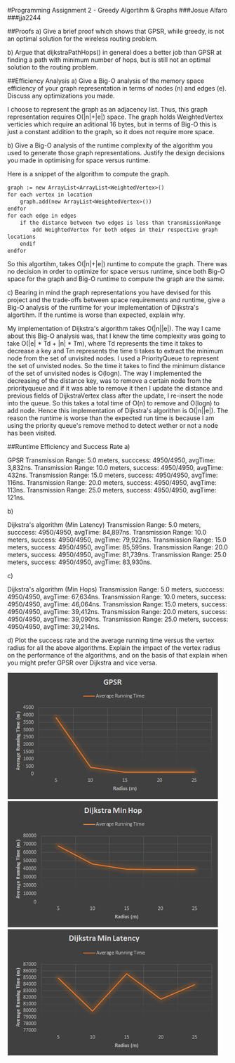 #Programming Assignment 2 - Greedy Algortihm & Graphs
###Josue Alfaro 
###jja2244

##Proofs
a) Give a brief proof which shows that GPSR, while greedy, is not an optimal solution for the wireless routing problem. 

b) Argue that dijkstraPathHops() in general does a better job than GPSR at finding a path with minimum number of hops, but is still not an optimal solution to the routing problem.

##Efficiency Analysis
a) Give a Big-O analysis of the memory space efficiency of your graph representation in terms of nodes (n) and edges (e). Discuss any optimizations you made. 

I choose to represent the graph as an adjacency list. Thus, this graph representation requires O(|n|+|e|) space. The graph holds WeightedVertex verticies which require an aditional 16 bytes, but in terms of Big-O this is just a constant addition to the graph, so it does not require more space.

b) Give a Big-O analysis of the runtime complexity of the algorithm you used to generate those graph representations. Justify the design decisions you made in optimising for space versus runtime.

Here is a snippet of the algorithm to compute the graph.

	graph := new ArrayList<ArrayList<WeightedVertex>()
	for each vertex in location 
		graph.add(new ArrayList<WeightedVertex>())
	endfor
	for each edge in edges
		if the distance between two edges is less than transmissionRange
			add WeightedVertex for both edges in their respective graph locations
		endif
	endfor

So this algortihm, takes O(|n|+|e|) runtime to compute the graph. There was no decision in order to optimize for space versus runtime, since both Big-O space for the graph and Big-O runtime to compute the graph are the same. 

c) Bearing in mind the graph representations you have devised for this project and the trade-offs between space requirements and runtime, give a Big-O analysis of the runtime for your implementation of Dijkstra's algortihm. If the runtime is worse than expected, explain why.

My implementation of Dijkstra's algorithm takes O(|n||e|). The way I came about this Big-O analysis was, that I knew the time complexity was going to take O(|e| * Td + |n| * Tm), where Td represents the time it takes to decrease a key and Tm represents the time ti takes to extract the minimum node from the set of unvisited nodes. I used a PriorityQueue to represent the set of unvisted nodes. So the time it takes to find the minimum distance of the set of unvisited nodes is O(logn). The way I implemented the decreasing of the distance key, was to remove a certain node from the priorityqueue and if it was able to remove it then I update the distance and previous fields of DijkstraVertex class after the update, I re-insert the node into the queue. So this takes a total time of O(n) to remove and O(logn) to add node. Hence this implementation of Dijkstra's algorithm is O(|n||e|). The reason the runtime is worse than the expected run time is because I am using the priority queue's remove method to detect wether or not a node has been visited.

##Runtime Efficiency and Success Rate
a)

GPSR
Transmission Range: 5.0 meters, succcess: 4950/4950, avgTime: 3,832ns.
Transmission Range: 10.0 meters, success: 4950/4950, avgTime: 432ns.
Transmission Range: 15.0 meters, success: 4950/4950, avgTime: 116ns.
Transmission Range: 20.0 meters, success: 4950/4950, avgTime: 113ns.
Transmission Range: 25.0 meters, success: 4950/4950, avgTime: 121ns.

b)

Dijkstra's algorithm (Min Latency)
Transmission Range: 5.0 meters, succcess: 4950/4950, avgTime: 84,897ns.
Transmission Range: 10.0 meters, success: 4950/4950, avgTime: 79,922ns.
Transmission Range: 15.0 meters, success: 4950/4950, avgTime: 85,595ns.
Transmission Range: 20.0 meters, success: 4950/4950, avgTime: 81,739ns.
Transmission Range: 25.0 meters, success: 4950/4950, avgTime: 83,930ns.


c)

Dijkstra's algorithm (Min Hops)
Transmission Range: 5.0 meters, succcess: 4950/4950, avgTime: 67,634ns.
Transmission Range: 10.0 meters, success: 4950/4950, avgTime: 46,064ns.
Transmission Range: 15.0 meters, success: 4950/4950, avgTime: 39,412ns.
Transmission Range: 20.0 meters, success: 4950/4950, avgTime: 39,090ns.
Transmission Range: 25.0 meters, success: 4950/4950, avgTime: 39,214ns.



d) Plot the success rate and the average running time versus the vertex radius for all the above algorithms. Explain the impact of the vertex radius on the performance of the algorithms, and on the basis of that explain when you might prefer GPSR over Dijkstra and vice versa. 

![Efficiency of Algorithms](Lab2Charts/GPSR.png)
![Efficiency of Algorithms](Lab2Charts/DMinHop.png)
![Efficiency of Algorithms](Lab2Charts/DMinLatency.png)
